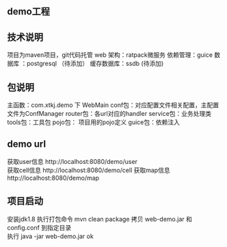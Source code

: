 ## demo工程

## 技术说明
项目为maven项目，git代码托管
web 架构：ratpack微服务
依赖管理：guice
数据库  ：postgresql  （待添加）
缓存数据库：ssdb  (待添加)


## 包说明
主函数：com.xtkj.demo 下 WebMain
conf包：对应配置文件相关配置，主配置文件为ConfManager
router包：各url对应的handler
service包：业务处理类
tools包：工具包
pojo包： 项目用的pojo定义
guice包：依赖注入

## demo url
获取user信息
http://localhost:8080/demo/user  
获取cell信息
http://localhost:8080/demo/cell 
获取map信息
http://localhost:8080/demo/map
 
## 项目启动
安装jdk1.8
执行打包命令 mvn clean package
拷贝  web-demo.jar 和 config.conf 到指定目录  
执行  java -jar  web-demo.jar
ok
